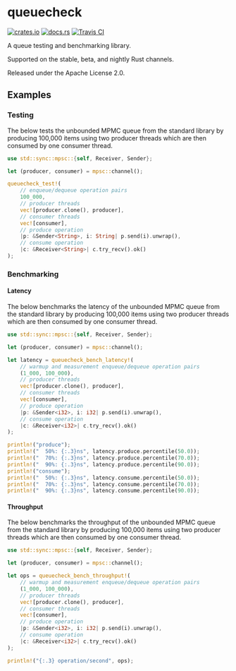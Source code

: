 # queuecheck

[![crates.io](https://img.shields.io/crates/v/queuecheck.svg)](https://crates.io/crates/queuecheck)
[![docs.rs](https://docs.rs/queuecheck/badge.svg)](https://docs.rs/queuecheck)
[![Travis CI](https://travis-ci.org/KyleMayes/queuecheck.svg?branch=master)](https://travis-ci.org/KyleMayes/queuecheck)

A queue testing and benchmarking library.

Supported on the stable, beta, and nightly Rust channels.

Released under the Apache License 2.0.

## Examples

### Testing

The below tests the unbounded MPMC queue from the standard library by producing 100,000 items using two producer threads which are then consumed by one consumer thread.

```rust
use std::sync::mpsc::{self, Receiver, Sender};

let (producer, consumer) = mpsc::channel();

queuecheck_test!(
    // enqueue/dequeue operation pairs
    100_000,
    // producer threads
    vec![producer.clone(), producer],
    // consumer threads
    vec![consumer],
    // produce operation
    |p: &Sender<String>, i: String| p.send(i).unwrap(),
    // consume operation
    |c: &Receiver<String>| c.try_recv().ok()
);
```

### Benchmarking

#### Latency

The below benchmarks the latency of the unbounded MPMC queue from the standard library by producing 100,000 items using two producer threads which are then consumed by one consumer thread.

```rust
use std::sync::mpsc::{self, Receiver, Sender};

let (producer, consumer) = mpsc::channel();

let latency = queuecheck_bench_latency!(
    // warmup and measurement enqueue/dequeue operation pairs
    (1_000, 100_000),
    // producer threads
    vec![producer.clone(), producer],
    // consumer threads
    vec![consumer],
    // produce operation
    |p: &Sender<i32>, i: i32| p.send(i).unwrap(),
    // consume operation
    |c: &Receiver<i32>| c.try_recv().ok()
);

println!("produce");
println!("  50%: {:.3}ns", latency.produce.percentile(50.0));
println!("  70%: {:.3}ns", latency.produce.percentile(70.0));
println!("  90%: {:.3}ns", latency.produce.percentile(90.0));
println!("consume");
println!("  50%: {:.3}ns", latency.consume.percentile(50.0));
println!("  70%: {:.3}ns", latency.consume.percentile(70.0));
println!("  90%: {:.3}ns", latency.consume.percentile(90.0));
```

#### Throughput

The below benchmarks the throughput of the unbounded MPMC queue from the standard library by producing 100,000 items using two producer threads which are then consumed by one consumer thread.

```rust
use std::sync::mpsc::{self, Receiver, Sender};

let (producer, consumer) = mpsc::channel();

let ops = queuecheck_bench_throughput!(
    // warmup and measurement enqueue/dequeue operation pairs
    (1_000, 100_000),
    // producer threads
    vec![producer.clone(), producer],
    // consumer threads
    vec![consumer],
    // produce operation
    |p: &Sender<i32>, i: i32| p.send(i).unwrap(),
    // consume operation
    |c: &Receiver<i32>| c.try_recv().ok()
);

println!("{:.3} operation/second", ops);
```
